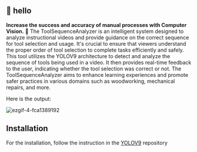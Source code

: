 ## 👋 hello

**Increase the success and accuracy of manual processes with Computer Vision.** 🤝
The ToolSequenceAnalyzer is an intelligent system designed to analyze instructional videos and provide guidance on the correct sequence for tool selection and usage. It's crucial to ensure that viewers understand the proper order of tool selection to complete tasks efficiently and safely. This tool utilizes the YOLOV9 architecture to detect and analyze the sequence of tools being used in a video. 
It then provides real-time feedback to the user, indicating whether the tool selection was correct or not. The ToolSequenceAnalyzer aims to enhance learning experiences and promote safer practices in various domains such as woodworking, mechanical repairs, and more. 




Here is the output:

![ezgif-4-fca1389192](https://github.com/Ahmetnasri/ToolSequenceInstructor/assets/63724301/bca4ef68-7304-45f6-83b3-7a7e2e850223)

## Installation
For the installation, follow the instruction in the [YOLOV9](https://github.com/WongKinYiu/yolov9) repository
